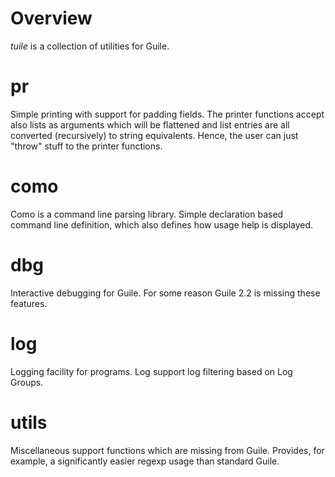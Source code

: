 # Overview

*tuile* is a collection of utilities for Guile.

# pr

Simple printing with support for padding fields. The printer functions
accept also lists as arguments which will be flattened and list
entries are all converted (recursively) to string equivalents. Hence,
the user can just "throw" stuff to the printer functions.

# como

Como is a command line parsing library. Simple declaration based
command line definition, which also defines how usage help is
displayed.

# dbg

Interactive debugging for Guile. For some reason Guile 2.2 is missing
these features.

# log

Logging facility for programs. Log support log filtering based on Log
Groups.

# utils

Miscellaneous support functions which are missing from
Guile. Provides, for example, a significantly easier regexp usage than
standard Guile.
